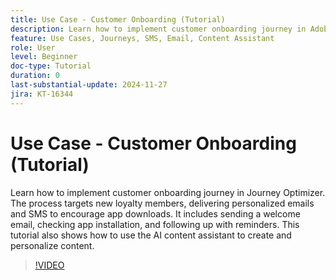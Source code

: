 ```yaml
---
title: Use Case - Customer Onboarding (Tutorial)
description: Learn how to implement customer onboarding journey in Adobe Journey Optimizer (AJO). ​The process targets new loyalty members, delivering personalized emails and SMS to encourage app downloads. ​It includes sending a welcome email, checking app installation, and following up with reminders. ​This tutorial also shows how to use the AI content assistant to create and personalize content.
feature: Use Cases, Journeys, SMS, Email, Content Assistant
role: User
level: Beginner
doc-type: Tutorial
duration: 0
last-substantial-update: 2024-11-27
jira: KT-16344
---
```


# Use Case - Customer Onboarding (Tutorial)

Learn how to implement customer onboarding journey in Journey Optimizer. The process targets new loyalty members, delivering personalized emails and SMS to encourage app downloads. ​It includes sending a welcome email, checking app installation, and following up with reminders. ​This tutorial also shows how to use the AI content assistant to create and personalize content.

>[!VIDEO](https://video.tv.adobe.com/v/3440650/?learn=on&enablevpops)
